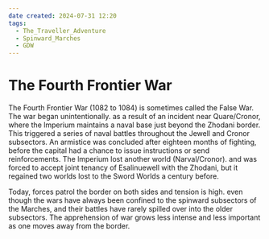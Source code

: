 ```yaml
---
date created: 2024-07-31 12:20
tags:
  - The_Traveller_Adventure
  - Spinward_Marches
  - GDW
---
```

# The Fourth Frontier War

The Fourth Frontier War (1082 to 1084) is sometimes called the False War. The war began unintentionally. as a result of an incident near Quare/Cronor, where the lmperium maintains a naval base just beyond the Zhodani border. This triggered a series of naval battles throughout the Jewell and Cronor subsectors. An armistice was concluded after eighteen months of fighting, before the capital had a chance to issue instructions or send reinforcements. The lmperium lost another world (Narval/Cronor). and was forced to accept joint tenancy of Esalinuewell with the Zhodani, but it regained two worlds lost to the Sword Worlds a century before.

Today, forces patrol the border on both sides and tension is high. even though the wars have always been confined to the spinward subsectors of the Marches, and their battles have rarely spilled over into the older subsectors. The apprehension of war grows less intense and less important as one moves away from the border.
